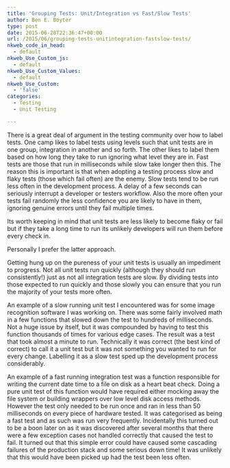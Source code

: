 ```yaml
---
title: 'Grouping Tests: Unit/Integration vs Fast/Slow Tests'
author: Ben E. Boyter
type: post
date: 2015-06-28T22:36:47+00:00
url: /2015/06/grouping-tests-unitintegration-fastslow-tests/
nkweb_code_in_head:
  - default
nkweb_Use_Custom_js:
  - default
nkweb_Use_Custom_Values:
  - default
nkweb_Use_Custom:
  - 'false'
categories:
  - Testing
  - Unit Testing

---
```

There is a great deal of argument in the testing community over how to label tests. One camp likes to label tests using levels such that unit tests are in one group, integration in another and so forth. The other likes to label them based on how long they take to run ignoring what level they are in. Fast tests are those that run in milliseconds while slow take longer then this. The reason this is important is that when adopting a testing process slow and flaky tests (those which fail often) are the enemy. Slow tests tend to be run less often in the development process. A delay of a few seconds can seriously interrupt a developer or testers workflow. Also the more often your tests fail randomly the less confidence you are likely to have in them, ignoring genuine errors until they fail multiple times.

Its worth keeping in mind that unit tests are less likely to become flaky or fail but if they take a long time to run its unlikely developers will run them before every check in.

Personally I prefer the latter approach.

Getting hung up on the pureness of your unit tests is usually an impediment to progress. Not all unit tests run quickly (although they should run consistently!) just as not all integration tests are slow. By dividing tests into those expected to run quickly and those slowly you can ensure that you run the majority of your tests more often.

An example of a slow running unit test I encountered was for some image recognition software I was working on. There was some fairly involved math in a few functions that slowed down the test to hundreds of milliseconds. Not a huge issue by itself, but it was compounded by having to test this function thousands of times for various edge cases. The result was a test that took almost a minute to run. Technically it was correct (the best kind of correct) to call it a unit test but it was not something you wanted to run for every change. Labelling it as a slow test sped up the development process considerably.

An example of a fast running integration test was a function responsible for writing the current date time to a file on disk as a heart beat check. Doing a pure unit test of this function would have required either mocking away the file system or building wrappers over low level disk access methods. However the test only needed to be run once and ran in less than 50 milliseconds on every piece of hardware tested. It was categorised as being a fast test and as such was run very frequently. Incidentally this turned out to be a boon later on as it was discovered after several months that there were a few exception cases not handled correctly that caused the test to fail. It turned out that this simple error could have caused some cascading failures of the production stack and some serious down time! It was unlikely that this would have been picked up had the test been less often.